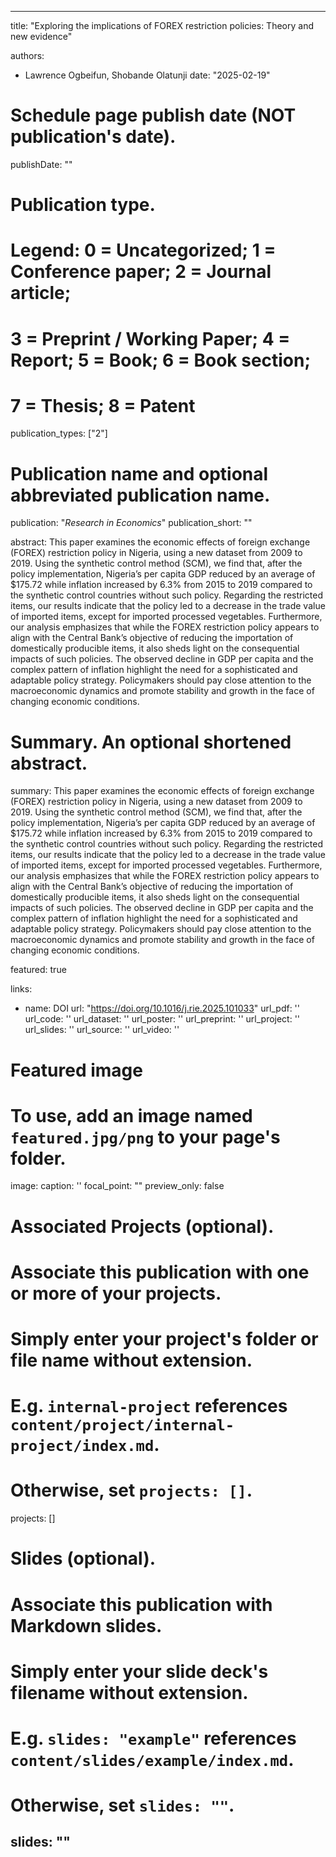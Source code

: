 
---
title: "Exploring the implications of FOREX restriction policies: Theory and new evidence"

authors:
- Lawrence Ogbeifun, Shobande Olatunji
date: "2025-02-19"

# Schedule page publish date (NOT publication's date).
publishDate: ""

# Publication type.
# Legend: 0 = Uncategorized; 1 = Conference paper; 2 = Journal article;
# 3 = Preprint / Working Paper; 4 = Report; 5 = Book; 6 = Book section;
# 7 = Thesis; 8 = Patent
publication_types: ["2"]



# Publication name and optional abbreviated publication name.
publication: "*Research in Economics*"
publication_short: ""


abstract: This paper examines the economic effects of foreign exchange (FOREX) restriction policy in Nigeria, using a new dataset from 2009 to 2019. Using the synthetic control method (SCM), we find that, after the policy implementation, Nigeria’s per capita GDP reduced by an average of $175.72 while inflation increased by 6.3% from 2015 to 2019 compared to the synthetic control countries without such policy. Regarding the restricted items, our results indicate that the policy led to a decrease in the trade value of imported items, except for imported processed vegetables. Furthermore, our analysis emphasizes that while the FOREX restriction policy appears to align with the Central Bank’s objective of reducing the importation of domestically producible items, it also sheds light on the consequential impacts of such policies. The observed decline in GDP per capita and the complex pattern of inflation highlight the need for a sophisticated and adaptable policy strategy. Policymakers should pay close attention to the macroeconomic dynamics and promote stability and growth in the face of changing economic conditions.

# Summary. An optional shortened abstract.
summary:  This paper examines the economic effects of foreign exchange (FOREX) restriction policy in Nigeria, using a new dataset from 2009 to 2019. Using the synthetic control method (SCM), we find that, after the policy implementation, Nigeria’s per capita GDP reduced by an average of $175.72 while inflation increased by 6.3% from 2015 to 2019 compared to the synthetic control countries without such policy. Regarding the restricted items, our results indicate that the policy led to a decrease in the trade value of imported items, except for imported processed vegetables. Furthermore, our analysis emphasizes that while the FOREX restriction policy appears to align with the Central Bank’s objective of reducing the importation of domestically producible items, it also sheds light on the consequential impacts of such policies. The observed decline in GDP per capita and the complex pattern of inflation highlight the need for a sophisticated and adaptable policy strategy. Policymakers should pay close attention to the macroeconomic dynamics and promote stability and growth in the face of changing economic conditions.

featured: true

links:
- name: DOI
  url: "https://doi.org/10.1016/j.rie.2025.101033"
url_pdf: ''
url_code: ''
url_dataset: ''
url_poster: ''
url_preprint: ''
url_project: ''
url_slides: ''
url_source: ''
url_video: ''

# Featured image
# To use, add an image named `featured.jpg/png` to your page's folder. 
image:
  caption: ''
  focal_point: ""
  preview_only: false

# Associated Projects (optional).
#   Associate this publication with one or more of your projects.
#   Simply enter your project's folder or file name without extension.
#   E.g. `internal-project` references `content/project/internal-project/index.md`.
#   Otherwise, set `projects: []`.
projects: []

# Slides (optional).
#   Associate this publication with Markdown slides.
#   Simply enter your slide deck's filename without extension.
#   E.g. `slides: "example"` references `content/slides/example/index.md`.
#   Otherwise, set `slides: ""`.
slides: ""
---
